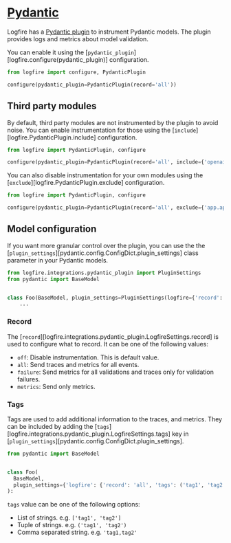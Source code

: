 # [Pydantic][pydantic]

Logfire has a [Pydantic plugin][pydantic-plugin] to instrument Pydantic models. The plugin provides logs and metrics
about model validation.

You can enable it using the [`pydantic_plugin`][logfire.configure(pydantic_plugin)] configuration.

```py
from logfire import configure, PydanticPlugin

configure(pydantic_plugin=PydanticPlugin(record='all'))
```

## Third party modules

By default, third party modules are not instrumented by the plugin to avoid noise. You can enable instrumentation for those
using the [`include`][logfire.PydanticPlugin.include] configuration.

```py
from logfire import PydanticPlugin, configure

configure(pydantic_plugin=PydanticPlugin(record='all', include={'openai'}))
```

You can also disable instrumentation for your own modules using the
[`exclude`][logfire.PydanticPlugin.exclude] configuration.

```py
from logfire import PydanticPlugin, configure

configure(pydantic_plugin=PydanticPlugin(record='all', exclude={'app.api.v1'}))
```

## Model configuration

If you want more granular control over the plugin, you can use the the
[`plugin_settings`][pydantic.config.ConfigDict.plugin_settings] class parameter in your Pydantic models.

```py
from logfire.integrations.pydantic_plugin import PluginSettings
from pydantic import BaseModel


class Foo(BaseModel, plugin_settings=PluginSettings(logfire={'record': 'failure'})):
    ...
```

### Record

The [`record`][logfire.integrations.pydantic_plugin.LogfireSettings.record] is used to configure what to record.
It can be one of the following values:

  * `off`: Disable instrumentation. This is default value.
  * `all`: Send traces and metrics for all events.
  * `failure`: Send metrics for all validations and traces only for validation failures.
  * `metrics`: Send only metrics.

<!--
[Sampling](../usage/sampling.md) can be configured by `trace_sample_rate` key in
[`plugin_settings`][pydantic.config.ConfigDict.plugin_settings].

```py
from pydantic import BaseModel


class Foo(BaseModel, plugin_settings={'logfire': {'record': 'all', 'trace_sample_rate': 0.4}}):
    ...
```
-->

### Tags

Tags are used to add additional information to the traces, and metrics. They can be included by
adding the [`tags`][logfire.integrations.pydantic_plugin.LogfireSettings.tags] key in
[`plugin_settings`][pydantic.config.ConfigDict.plugin_settings].

```py
from pydantic import BaseModel


class Foo(
  BaseModel,
  plugin_settings={'logfire': {'record': 'all', 'tags': ('tag1', 'tag2')}}
):
```

`tags` value can be one of the following options:

  * List of strings. e.g. `['tag1', 'tag2']`
  * Tuple of strings. e.g. `('tag1', 'tag2')`
  * Comma separated string. e.g. `'tag1,tag2'`

[pydantic]: https://docs.pydantic.dev/latest/
[pydantic-plugin]: https://docs.pydantic.dev/latest/concepts/plugins/
